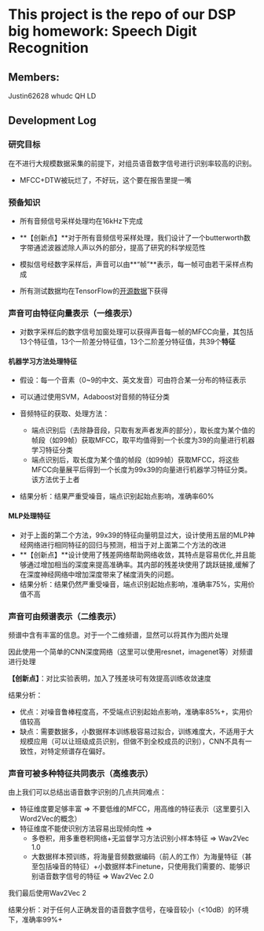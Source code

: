 # This project is the repo of our DSP big homework: Speech Digit Recognition
## Members:
Justin62628 whudc QH LD

## Development Log

### 研究目标

在不进行大规模数据采集的前提下，对组员语音数字信号进行识别率较高的识别。

- MFCC+DTW被玩烂了，不好玩，这个要在报告里提一嘴

### 预备知识

- 所有音频信号采样处理均在16kHz下完成

- **【创新点】**对于所有音频信号采样处理，我们设计了一个butterworth数字带通滤波器滤除人声以外的部分，提高了研究的科学规范性
- 模拟信号经数字采样后，声音可以由**“帧”**表示，每一帧可由若干采样点构成
- 所有测试数据均在TensorFlow的[开源数据](http://download.tensorflow.org/data/speech_commands_v0.01.tar.gz)下获得

### 声音可由特征向量表示（一维表示）
- 对数字采样后的数字信号加窗处理可以获得声音每一帧的MFCC向量，其包括13个特征值，13个一阶差分特征值，13个二阶差分特征值，共39个**特征**

#### 机器学习方法处理特征
- 假设：每一个音素（0~9的中文、英文发音）可由符合某一分布的特征表示
- 可以通过使用SVM，Adaboost对音频的特征分类
- 音频特征的获取、处理方法：
  - 端点识别后（去除静音段，只取有发声者发声的部分），取长度为某个值的帧段（如99帧）获取MFCC，取平均值得到一个长度为39的向量进行机器学习特征分类
  - 端点识别后，取长度为某个值的帧段（如99帧）获取MFCC，将这些MFCC向量展平后得到一个长度为99x39的向量进行机器学习特征分类。该方法优于上者

- 结果分析：结果严重受噪音，端点识别起始点影响，准确率60%

#### MLP处理特征

- 对于上面的第二个方法，99x39的特征向量明显过大，设计使用五层的MLP神经网络进行相同特征的回归与预测，相当于对上面第二个方法的改进
- **【创新点】**设计使用了残差网络帮助网络收敛，其特点是容易优化,并且能够通过增加相当的深度来提高准确率。其内部的残差块使用了跳跃链接,缓解了在深度神经网络中增加深度带来了梯度消失的问题。
- 结果分析：结果仍然严重受噪音，端点识别起始点影响，准确率75%，实用价值不高

### 声音可由频谱表示（二维表示）

频谱中含有丰富的信息。对于一个二维频谱，显然可以将其作为图片处理

因此使用一个简单的CNN深度网络（这里可以使用resnet，imagenet等）对频谱进行处理

**【创新点】**：对比实验表明，加入了残差块可有效提高训练收敛速度

结果分析：

- 优点：对噪音鲁棒程度高，不受端点识别起始点影响，准确率85%+，实用价值较高
- 缺点：需要数据多，小数据样本训练极容易过拟合，训练难度大，不适用于大规模应用（可以让班级成员识别，但做不到全校成员的识别），CNN不具有一致性，对特定频谱存在偏好。

### 声音可被多种特征共同表示（高维表示）

由上我们可以总结出语音数字识别的几点共同难点：

- 特征维度要足够丰富 => 不要低维的MFCC，用高维的特征表示（这里要引入Word2Vec的概念）
- 特征维度不能使识别方法容易出现倾向性 =>
  - 多卷积，用多重卷积网络+无监督学习方法识别小样本特征 => Wav2Vec 1.0
  - 大数据样本预训练，将海量音频数据编码（前人的工作）为海量特征（甚至包括噪音的特征）+小数据样本Finetune，只使用我们需要的、能够识别语音数字信号的特征 => Wav2Vec 2.0

我们最后使用Wav2Vec 2

结果分析：对于任何人正确发音的语音数字信号，在噪音较小（<10dB）的环境下，准确率99%+

